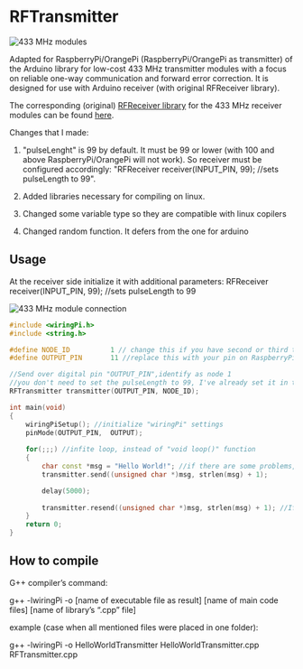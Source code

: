 RFTransmitter
===========

![433 MHz modules](https://github.com/zeitgeist87/RFTransmitter/raw/master/images/xy-mk-5v.jpg)

Adapted for RaspberryPi/OrangePi (RaspberryPi/OrangePi as transmitter) of the Arduino library for low-cost 433 MHz transmitter modules with a focus on
reliable one-way communication and forward error correction. 
It is designed for use with Arduino receiver (with original RFReceiver library). 

The corresponding (original) [RFReceiver library](https://github.com/zeitgeist87/RFReceiver)
for the 433 MHz receiver modules can
be found [here](https://github.com/zeitgeist87/RFReceiver).

Changes that I made: 
1) "pulseLenght" is 99 by default. It must be 99 or lower (with 100 and above RaspberryPi/OrangePi will not work).
So receiver must be configured accordingly: "RFReceiver receiver(INPUT_PIN, 99); //sets pulseLength to 99".

2) Added libraries necessary for compiling on linux.
3) Changed some variable type so they are compatible with linux copilers
4) Changed random function. It defers from the one for arduino 


Usage
-----
At the receiver side initialize it with additional parameters:
RFReceiver receiver(INPUT_PIN, 99); //sets pulseLength to 99


![433 MHz module connection](https://github.com/zeitgeist87/RFTransmitter/raw/master/images/xy-mk-5v-connect.jpg)

```cpp
#include <wiringPi.h>
#include <string.h>

#define NODE_ID          1 // change this if you have second or third transmitter
#define OUTPUT_PIN       11 //replace this with your pin on RaspberryPi/OrangePi

//Send over digital pin "OUTPUT_PIN",identify as node 1
//you don't need to set the pulseLength to 99, I've already set it in the "RFTransmitter.h" file. 
RFTransmitter transmitter(OUTPUT_PIN, NODE_ID);

int main(void) 
{
	wiringPiSetup(); //initialize "wiringPi" settings
	pinMode(OUTPUT_PIN,  OUTPUT);
	
	for(;;;) //infite loop, instead of "void loop()" function
	{
		char const *msg = "Hello World!"; //if there are some problems, use "char *msg" instead of "char const *msg"
		transmitter.send((unsigned char *)msg, strlen(msg) + 1);

		delay(5000);
  
		transmitter.resend((unsigned char *)msg, strlen(msg) + 1); //If you want to resend the same code just to be sure it was delivered to receiver
	}
	return 0;
}
```

How to compile
-----
G++ compiler’s command: 

g++ -lwiringPi -o [name of executable file as result] [name of main code files] [name of library’s “.cpp” file]


example (case when all mentioned files were placed in one folder): 

g++ -lwiringPi -o HelloWorldTransmitter HelloWorldTransmitter.cpp RFTransmitter.cpp


